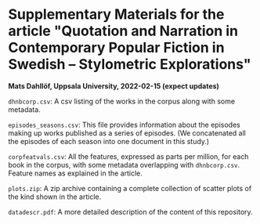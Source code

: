 # Supplementary Materials for the article "Quotation and Narration in Contemporary Popular Fiction in Swedish – Stylometric Explorations"

**Mats Dahllöf, Uppsala University, 2022-02-15 (expect updates)**

`dhnbcorp.csv`: A csv listing of the works in the corpus along with some metadata.

`episodes_seasons.csv`: This file provides information about the episodes making up works published as a series of episodes. 
(We concatenated all the episodes of each season into one document in this study.) 

`corpfeatvals.csv`: All the features, expressed as parts per million, for each book in the corpus, with some metadata
overlapping with `dhnbcorp.csv`. Feature names as explained in the article.

`plots.zip`: A zip archive containing a complete collection of scatter plots of the kind shown in the article.

`datadescr.pdf`: A more detailed description of the content of this repository.

